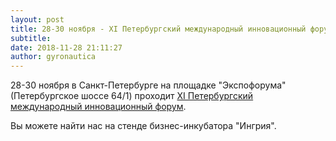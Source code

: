 ```yaml
---
layout: post
title: 28-30 ноября - XI Петербургский международный инновационный форум
subtitle:
date: 2018-11-28 21:11:27
author: gyronautica
---
```

28-30 ноября в Санкт-Петербурге на площадке "Экспофорума" (Петербургское шоссе 64/1) проходит <a href="https://spbinno.ru/">XI Петербургский международный инновационный форум</a>.

Вы можете найти нас на стенде бизнес-инкубатора "Ингрия".
